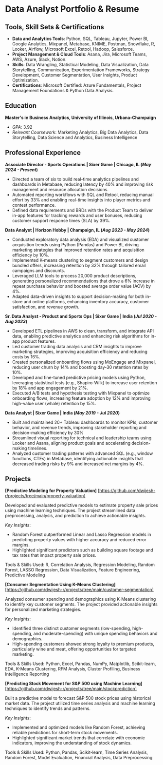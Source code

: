 # Data Analyst Portfolio & Resume

## Tools, Skill Sets & Certifications
- **Data and Analytics Tools**: Python, SQL, Tableau, Jupyter, Power BI, Google Analytics, Mixpanel, Metabase, KNIME, Postman, Snowflake, R, Looker, Airflow, Microsoft Excel, Retool, Hadoop, Salesforce.
- **Project Management & Cloud Tools**: Asana, Jira, Microsoft Teams, AWS, Azure, Slack, Notion.
- **Skills**: Data Wrangling, Statistical Modeling, Data Visualization, Data Storytelling, Communication, Experimentation Frameworks, Strategy Development, Customer Segmentation, User Insights, Product Optimization.
- **Certifications**: Microsoft Certified: Azure Fundamentals, Project Management Foundations & Python Data Analysis.

## Education

**Master's in Business Analytics, University of Illinois, Urbana-Champaign**

- _GPA_: 3.92
- _Relevant Coursework_: Marketing Analytics, Big Data Analytics, Data Storytelling, Data Science and Analytics, Business Intelligence

## Professional Experience

**Associate Director - Sports Operations | Sixer Game | Chicago, IL 
(_May 2024 - Present_)**
- Directed a team of six to build real-time analytics pipelines and dashboards in Metabase, reducing latency by 40% and improving risk management and resource allocation decisions.
- Automated reporting workflows with SQL and Retool, reducing manual effort by 33% and enabling real-time insights into player metrics and contest performance.
- Defined data requirements and BRDs with the Product Team to deliver in-app features for tracking rewards and user bonuses, reducing customer support response times (SLA) by 39%.


**Data Analyst | Horizon Hobby | Champaign, IL (_Aug 2023 - May 2024_)**
- Conducted exploratory data analysis (EDA) and visualized customer acquisition trends using Python (Pandas) and Power BI, driving marketing strategies that improved retention rates and acquisition efficiency by 10%.
- Implemented K-means clustering to segment customers and design bundled offers, increasing retention by 32% through tailored email campaigns and discounts.
- Leveraged LLM tools to process 20,000 product descriptions, generating personalized recommendations that drove a 6% increase in repeat purchase behavior and boosted average order value (AOV) by 4%.
- Adapted data-driven insights to support decision-making for both in-store and online platforms, enhancing inventory accuracy, customer satisfaction, and revenue growth.


**Sr. Data Analyst - Product and Sports Ops | Sixer Game | India (_Jul 2020 - Aug 2023_)**
- Developed ETL pipelines in AWS to clean, transform, and integrate API data, enabling predictive analytics and enhancing risk algorithms for in-app product features.
- Led customer trading data analysis and CRM insights to improve marketing strategies, improving acquisition efficiency and reducing costs by 16%.
- Created personalized onboarding flows using MoEngage and Mixpanel, reducing user churn by 14% and boosting day-30 retention rates by 10%.
- Developed and fine-tuned predictive pricing models using Python, leveraging statistical tests (e.g., Shapiro-Wilk) to increase user retention by 18% and app engagement by 21%.
- Executed A/B tests and hypothesis testing with Mixpanel to optimize onboarding flows, increasing feature adoption by 12% and improving high-value user (whale) retention by 15%.


**Data Analyst | Sixer Game | India (_May 2019 - Jul 2020_)**
- Built and maintained 20+ Tableau dashboards to monitor KPIs, customer behavior, and revenue trends, improving stakeholder reporting and decision-making efficiency by 30%
- Streamlined visual reporting for technical and leadership teams using Looker and Asana, aligning product goals and accelerating decision-making timelines.
- Analyzed customer trading patterns with advanced SQL (e.g., window functions, CTEs) in Metabase, identifying actionable insights that decreased trading risks by 9% and increased net margins by 4%.

## Projects

**[Predictive Modeling for Property Valuation]** [https://github.com/dwijesh-r/projects/tree/main/property-valuation]

Developed and evaluated predictive models to estimate property sale prices using machine learning techniques. The project streamlined data preprocessing, analysis, and prediction to achieve actionable insights.

_Key Insights_:

- Random Forest outperformed Linear and Lasso Regression models in predicting property values with higher accuracy and reduced error margins.
- Highlighted significant predictors such as building square footage and tax rates that impact property sale prices.

Tools & Skills Used: R, Correlation Analysis, Regression Modeling, Random Forest, LASSO Regression, Data Visualization, Feature Engineering, Predictive Modeling

**[Consumer Segmentation Using K-Means Clustering]** [https://github.com/dwijesh-r/projects/tree/main/customer-segmentation]

Analyzed consumer spending and demographics using K-Means clustering to identify key customer segments. The project provided actionable insights for personalized marketing strategies.

_Key Insights_:

- Identified three distinct customer segments (low-spending, high-spending, and moderate-spending) with unique spending behaviors and demographics.
- High-spending customers showed strong loyalty to premium products, particularly wine and meat, offering opportunities for targeted marketing.

Tools & Skills Used: Python, Excel, Pandas, NumPy, Matplotlib, Scikit-learn, EDA, K-Means Clustering, RFM Analysis, Cluster Profiling, Business Intelligence Reporting

**[Predicting Stock Movement for S&P 500 using Machine Learning]** [https://github.com/dwijesh-r/projects/tree/main/stockprediction]

Built a predictive model to forecast S&P 500 stock prices using historical market data. The project utilized time series analysis and machine learning techniques to identify trends and patterns.

_Key Insights_:

- Implemented and optimized models like Random Forest, achieving reliable predictions for short-term stock movements.
- Highlighted significant market trends that correlate with economic indicators, improving the understanding of stock dynamics.

Tools & Skills Used: Python, Pandas, Scikit-learn, Time Series Analysis, Random Forest, Model Evaluation, Financial Analysis, Data Preprocessing
